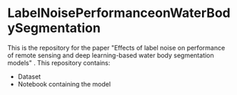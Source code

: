 # LabelNoisePerformanceonWaterBodySegmentation
 This is the repository for the paper "Effects of label noise on performance of remote sensing and deep learning-based water body segmentation models" . 
 This repository contains:
 - Dataset
 - Notebook containing the model
